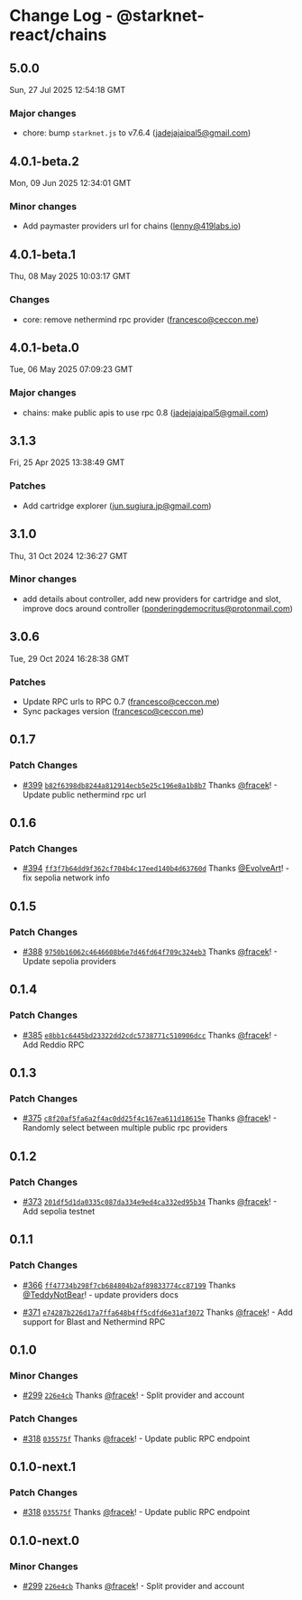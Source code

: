 # Change Log - @starknet-react/chains

<!-- This log was last generated on Sun, 27 Jul 2025 12:54:18 GMT and should not be manually modified. -->

<!-- Start content -->

## 5.0.0

Sun, 27 Jul 2025 12:54:18 GMT

### Major changes

- chore: bump `starknet.js` to v7.6.4 (jadejajaipal5@gmail.com)

## 4.0.1-beta.2

Mon, 09 Jun 2025 12:34:01 GMT

### Minor changes

- Add paymaster providers url for chains (lenny@419labs.io)

## 4.0.1-beta.1

Thu, 08 May 2025 10:03:17 GMT

### Changes

- core: remove nethermind rpc provider (francesco@ceccon.me)

## 4.0.1-beta.0

Tue, 06 May 2025 07:09:23 GMT

### Major changes

- chains: make public apis to use rpc 0.8 (jadejajaipal5@gmail.com)

## 3.1.3

Fri, 25 Apr 2025 13:38:49 GMT

### Patches

- Add cartridge explorer (jun.sugiura.jp@gmail.com)

## 3.1.0

Thu, 31 Oct 2024 12:36:27 GMT

### Minor changes

- add details about controller, add new providers for cartridge and slot, improve docs around controller (ponderingdemocritus@protonmail.com)

## 3.0.6

Tue, 29 Oct 2024 16:28:38 GMT

### Patches

- Update RPC urls to RPC 0.7 (francesco@ceccon.me)
- Sync packages version (francesco@ceccon.me)

## 0.1.7

### Patch Changes

- [#399](https://github.com/apibara/starknet-react/pull/399) [`b82f6398db8244a812914ecb5e25c196e8a1b8b7`](https://github.com/apibara/starknet-react/commit/b82f6398db8244a812914ecb5e25c196e8a1b8b7) Thanks [@fracek](https://github.com/fracek)! - Update public nethermind rpc url

## 0.1.6

### Patch Changes

- [#394](https://github.com/apibara/starknet-react/pull/394) [`ff3f7b64dd9f362cf704b4c17eed140b4d63760d`](https://github.com/apibara/starknet-react/commit/ff3f7b64dd9f362cf704b4c17eed140b4d63760d) Thanks [@EvolveArt](https://github.com/EvolveArt)! - fix sepolia network info

## 0.1.5

### Patch Changes

- [#388](https://github.com/apibara/starknet-react/pull/388) [`9750b16062c4646608b6e7d46fd64f709c324eb3`](https://github.com/apibara/starknet-react/commit/9750b16062c4646608b6e7d46fd64f709c324eb3) Thanks [@fracek](https://github.com/fracek)! - Update sepolia providers

## 0.1.4

### Patch Changes

- [#385](https://github.com/apibara/starknet-react/pull/385) [`e8bb1c6445bd23322dd2cdc5738771c510906dcc`](https://github.com/apibara/starknet-react/commit/e8bb1c6445bd23322dd2cdc5738771c510906dcc) Thanks [@fracek](https://github.com/fracek)! - Add Reddio RPC

## 0.1.3

### Patch Changes

- [#375](https://github.com/apibara/starknet-react/pull/375) [`c8f20af5fa6a2f4ac0dd25f4c167ea611d18615e`](https://github.com/apibara/starknet-react/commit/c8f20af5fa6a2f4ac0dd25f4c167ea611d18615e) Thanks [@fracek](https://github.com/fracek)! - Randomly select between multiple public rpc providers

## 0.1.2

### Patch Changes

- [#373](https://github.com/apibara/starknet-react/pull/373) [`201df5d1da0335c087da334e9ed4ca332ed95b34`](https://github.com/apibara/starknet-react/commit/201df5d1da0335c087da334e9ed4ca332ed95b34) Thanks [@fracek](https://github.com/fracek)! - Add sepolia testnet

## 0.1.1

### Patch Changes

- [#366](https://github.com/apibara/starknet-react/pull/366) [`ff47734b298f7cb684804b2af89833774cc87199`](https://github.com/apibara/starknet-react/commit/ff47734b298f7cb684804b2af89833774cc87199) Thanks [@TeddyNotBear](https://github.com/TeddyNotBear)! - update providers docs

- [#371](https://github.com/apibara/starknet-react/pull/371) [`e74287b226d17a7ffa648b4ff5cdfd6e31af3072`](https://github.com/apibara/starknet-react/commit/e74287b226d17a7ffa648b4ff5cdfd6e31af3072) Thanks [@fracek](https://github.com/fracek)! - Add support for Blast and Nethermind RPC

## 0.1.0

### Minor Changes

- [#299](https://github.com/apibara/starknet-react/pull/299) [`226e4cb`](https://github.com/apibara/starknet-react/commit/226e4cb1d8e9b478dc57d45a98a59a57733572bb) Thanks [@fracek](https://github.com/fracek)! - Split provider and account

### Patch Changes

- [#318](https://github.com/apibara/starknet-react/pull/318) [`035575f`](https://github.com/apibara/starknet-react/commit/035575fe3a998f38fd2532d61847aeaabad82d9f) Thanks [@fracek](https://github.com/fracek)! - Update public RPC endpoint

## 0.1.0-next.1

### Patch Changes

- [#318](https://github.com/apibara/starknet-react/pull/318) [`035575f`](https://github.com/apibara/starknet-react/commit/035575fe3a998f38fd2532d61847aeaabad82d9f) Thanks [@fracek](https://github.com/fracek)! - Update public RPC endpoint

## 0.1.0-next.0

### Minor Changes

- [#299](https://github.com/apibara/starknet-react/pull/299) [`226e4cb`](https://github.com/apibara/starknet-react/commit/226e4cb1d8e9b478dc57d45a98a59a57733572bb) Thanks [@fracek](https://github.com/fracek)! - Split provider and account
